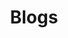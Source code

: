 ---
templateKey: index-blog
metakeywords: ["", ""]
metadescription: 
ogimage: /img/tekdi-logo.png
title: Blogs
subTitle: Letest Reads
image: /img/banner/blog.jpg
homePageDescription: Taking your business to the next level by digital transformation of existing processes that help improve productivity and organization efficiency.
description: Lorem ipsum dolor sit amet, consectetur adipiscing elit. Cras vel est ultricies metus hendrerit luctus. Proin at commodo erat. Vestibulum non pharetra arcu, vel vulputate augue. Nam dignissim nisi id nisi eleifend, feugiat rhoncus mauris cursus. Fusce in aliquam tortor. Morbi placerat mi eget orci pellentesque, non consequat nulla posuere. Vestibulum tincidunt consectetur arcu, ac ultricies sem. Donec volutpat lacinia elit, auctor ullamcorper mi pellentesque ac. Nulla ultricies nunc est, sed consequat nulla aliquet ac.
---